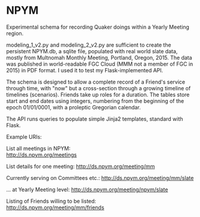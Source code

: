 # NPYM

Experimental schema for recording Quaker doings within a Yearly Meeting region.

modeling_1_v2.py and modeling_2_v2.py are sufficient to create the persistent NPYM.db, a sqlite file,
populated with real world slate data, mostly from Multnomah Monthly Meeting, Portland, Oregon, 2015.
The data was published in world-readable FGC Cloud (MMM not a member of FGC in 2015) in PDF format.
I used it to test my Flask-implemented API.

The schema is designed to allow a complete record of a Friend's service through
time, with "now" but a cross-section through a growing timeline of timelines (scenarios).
Friends take up roles for a duration.  The tables store start and end dates using integers,
numbering from the beginning of the epoch 01/01/0001, with a proleptic Gregorian calendar.

The API runs queries to populate simple Jinja2 templates, standard with Flask.

Example URIs:

List all meetings in NPYM:    
http://ds.npym.org/meetings

List details for one meeting: 
http://ds.npym.org/meeting/mm

Currently serving on Committees etc.:
http://ds.npym.org/meeting/mm/slate

... at Yearly Meeting level:
http://ds.npym.org/meeting/npym/slate

Listing of Friends willing to be listed:
http://ds.npym.org/meeting/mm/friends

